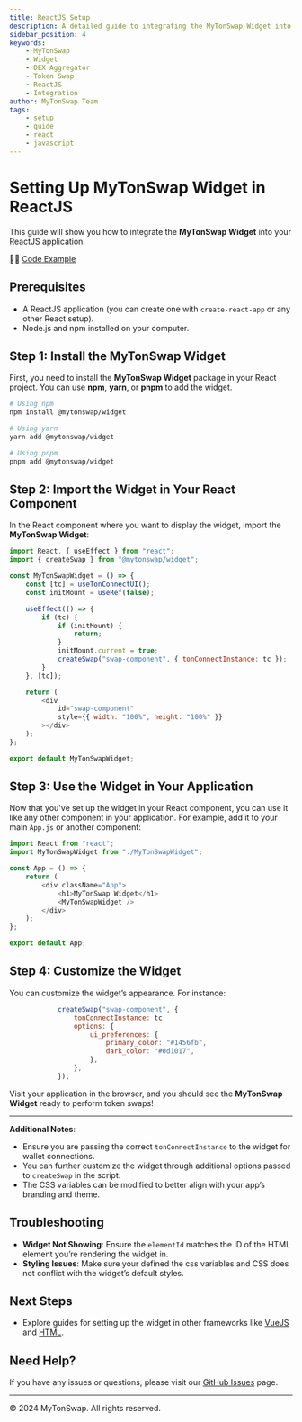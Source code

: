 ```yaml
---
title: ReactJS Setup
description: A detailed guide to integrating the MyTonSwap Widget into your ReactJS application.
sidebar_position: 4
keywords:
    - MyTonSwap
    - Widget
    - DEX Aggregator
    - Token Swap
    - ReactJS
    - Integration
author: MyTonSwap Team
tags:
    - setup
    - guide
    - react
    - javascript
---
```


# Setting Up MyTonSwap Widget in ReactJS

This guide will show you how to integrate the **MyTonSwap Widget** into your ReactJS application.

👨‍💻 [Code Example](https://github.com/MyTonSwap/widget/tree/main/examples/react)

## Prerequisites

-   A ReactJS application (you can create one with `create-react-app` or any other React setup).
-   Node.js and npm installed on your computer.

## Step 1: Install the MyTonSwap Widget

First, you need to install the **MyTonSwap Widget** package in your React project. You can use **npm**, **yarn**, or **pnpm** to add the widget.

```bash
# Using npm
npm install @mytonswap/widget

# Using yarn
yarn add @mytonswap/widget

# Using pnpm
pnpm add @mytonswap/widget
```

## Step 2: Import the Widget in Your React Component

In the React component where you want to display the widget, import the **MyTonSwap Widget**:

```javascript
import React, { useEffect } from "react";
import { createSwap } from "@mytonswap/widget";

const MyTonSwapWidget = () => {
    const [tc] = useTonConnectUI();
    const initMount = useRef(false);

    useEffect(() => {
        if (tc) {
            if (initMount) {
                return;
            }
            initMount.current = true;
            createSwap("swap-component", { tonConnectInstance: tc });
        }
    }, [tc]);

    return (
        <div
            id="swap-component"
            style={{ width: "100%", height: "100%" }}
        ></div>
    );
};

export default MyTonSwapWidget;
```

## Step 3: Use the Widget in Your Application

Now that you've set up the widget in your React component, you can use it like any other component in your application. For example, add it to your main `App.js` or another component:

```javascript
import React from "react";
import MyTonSwapWidget from "./MyTonSwapWidget";

const App = () => {
    return (
        <div className="App">
            <h1>MyTonSwap Widget</h1>
            <MyTonSwapWidget />
        </div>
    );
};

export default App;
```

## Step 4: Customize the Widget

You can customize the widget’s appearance. For instance:

```js
            createSwap("swap-component", {
                tonConnectInstance: tc
                options: {
                    ui_preferences: {
                        primary_color: "#1456fb",
                        dark_color: "#0d1017",
                    },
                },
            });
```

Visit your application in the browser, and you should see the **MyTonSwap Widget** ready to perform token swaps!

---

**Additional Notes**:

-   Ensure you are passing the correct `tonConnectInstance` to the widget for wallet connections.
-   You can further customize the widget through additional options passed to `createSwap` in the script.
-   The CSS variables can be modified to better align with your app’s branding and theme.

## Troubleshooting

-   **Widget Not Showing**: Ensure the `elementId` matches the ID of the HTML element you’re rendering the widget in.
-   **Styling Issues**: Make sure your defined the css variables and CSS does not conflict with the widget’s default styles.

## Next Steps

-   Explore guides for setting up the widget in other frameworks like [VueJS](./vue) and [HTML](./html).

## Need Help?

If you have any issues or questions, please visit our [GitHub Issues](https://github.com/mytonswap/widget/issues) page.

---

© 2024 MyTonSwap. All rights reserved.
